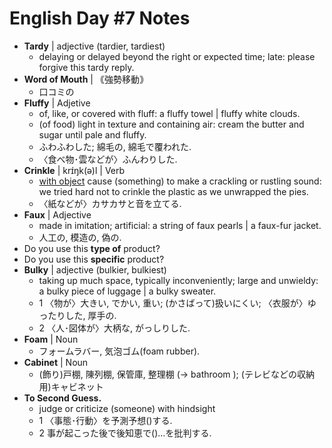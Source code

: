 
# English Day #7 Notes
- **Tardy** | adjective (tardier, tardiest)
	- delaying or delayed beyond the right or expected time; late: please forgive this tardy reply.
- **Word of Mouth** | ｟強勢移動｠ 
	- 口コミの
- **Fluffy** | Adjetive
	- of, like, or covered with fluff: a fluffy towel | fluffy white clouds.
	- (of food) light in texture and containing air: cream the butter and sugar until pale and fluffy.
	- ふわふわした; 綿毛の, 綿毛で覆われた.
	- 〈食べ物･雲などが〉ふんわりした.
- **Crinkle** | krɪ́ŋk(ə)l | Verb
	- [with object]() cause (something) to make a crackling or rustling sound: we tried hard not to crinkle the plastic as we unwrapped the pies.
	- 〈紙などが〉カサカサと音を立てる.
- **Faux** | Adjective
	- made in imitation; artificial: a string of faux pearls | a faux-fur jacket.
	- 人工の, 模造の, 偽の.
- Do you use this **type of** product? 
- Do you use this **specific** product?
- **Bulky** | adjective (bulkier, bulkiest)
	- taking up much space, typically inconveniently; large and unwieldy: a bulky piece of luggage | a bulky sweater.
	- 1 〈物が〉大きい, でかい, 重い; (かさばって)扱いにくい; 〈衣服が〉ゆったりした, 厚手の.
	- 2 〈人･図体が〉大柄な, がっしりした.
- **Foam** | Noun
	- フォームラバー, 気泡ゴム(foam rubber).
- **Cabinet** | Noun
	- (飾り)戸棚, 陳列棚, 保管庫, 整理棚 (→ bathroom ); (テレビなどの収納用)キャビネット
- **To Second Guess.**
	- judge or criticize (someone) with hindsight
	- 1 〈事態･行動〉を予測予想()する.
	- 2 事が起こった後で後知恵で()…を批判する.

